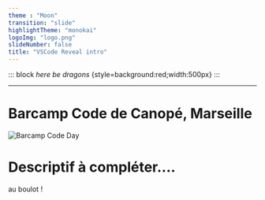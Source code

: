 ```yaml
---
theme : "Moon"
transition: "slide"
highlightTheme: "monokai"
logoImg: "logo.png"
slideNumber: false
title: "VSCode Reveal intro"
---
```



::: block
*here be dragons* {style=background:red;width:500px}
::: 


---


# Barcamp Code de Canopé, Marseille

![Barcamp Code Day](https://www.reseau-canope.fr/fileadmin/user_upload/Academies-ateliers/DT_Provence-Alpes-Cote_d_Azur_PACA/Academie_Nice/Atelier_Canope_83_La_Garde/actualite_83/barcamp-actu.png)
# Descriptif à compléter....


au boulot !